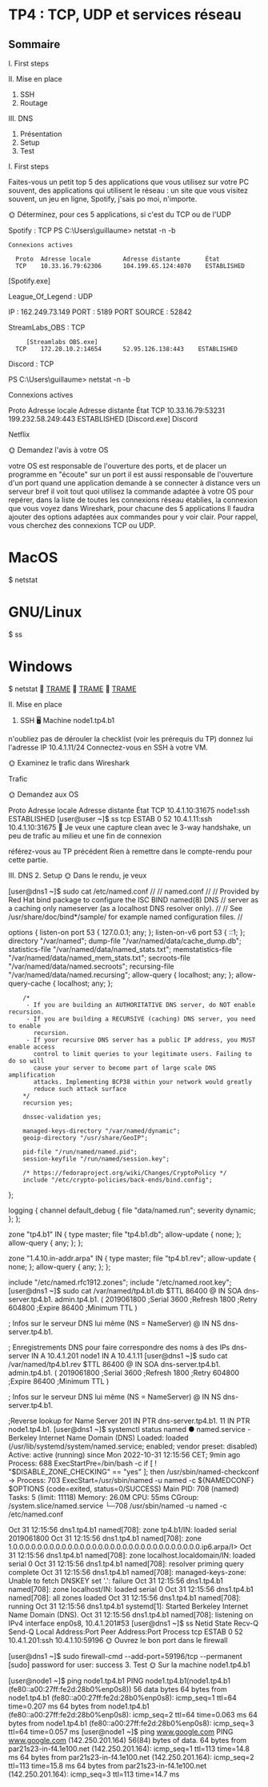 <H1>TP4 : TCP, UDP et services réseau</H1>
<H2>Sommaire</H2>

I. First steps

II. Mise en place
1. SSH
2. Routage

III. DNS
1. Présentation
2. Setup
3. Test

I. First steps

Faites-vous un petit top 5 des applications que vous utilisez sur votre PC souvent, des applications qui utilisent le réseau : un site que vous visitez souvent, un jeu en ligne, Spotify, j'sais po moi, n'importe.

🌞 Déterminez, pour ces 5 applications, si c'est du TCP ou de l'UDP

Spotify : TCP
PS C:\Users\guillaume> netstat -n -b
```
Connexions actives

  Proto  Adresse locale         Adresse distante       État
  TCP    10.33.16.79:62306      104.199.65.124:4070    ESTABLISHED
``` 
[Spotify.exe]

League_Of_Legend : UDP

IP : 162.249.73.149 PORT : 5189 PORT SOURCE : 52842

StreamLabs_OBS : TCP
````
     [Streamlabs OBS.exe]
  TCP    172.20.10.2:14654      52.95.126.138:443    ESTABLISHED
````

Discord : TCP

PS C:\Users\guillaume> netstat -n -b

Connexions actives

  Proto  Adresse locale         Adresse distante       État
  TCP    10.33.16.79:53231      199.232.58.249:443     ESTABLISHED
 [Discord.exe]
Discord

Netflix

🌞 Demandez l'avis à votre OS

votre OS est responsable de l'ouverture des ports, et de placer un programme en "écoute" sur un port
il est aussi responsable de l'ouverture d'un port quand une application demande à se connecter à distance vers un serveur
bref il voit tout quoi
utilisez la commande adaptée à votre OS pour repérer, dans la liste de toutes les connexions réseau établies, la connexion que vous voyez dans Wireshark, pour chacune des 5 applications
Il faudra ajouter des options adaptées aux commandes pour y voir clair. Pour rappel, vous cherchez des connexions TCP ou UDP.

# MacOS
$ netstat

# GNU/Linux
$ ss

# Windows
$ netstat
🦈 [TRAME](./tp4_spotify.pcapng)
🦈 [TRAME](./tp4_League_Of_Legend.pcapng)
🦈 [TRAME](tp4_discord.pcapng)

II. Mise en place
1. SSH
🖥️ Machine node1.tp4.b1

n'oubliez pas de dérouler la checklist (voir les prérequis du TP)
donnez lui l'adresse IP 10.4.1.11/24
Connectez-vous en SSH à votre VM.

🌞 Examinez le trafic dans Wireshark

Trafic

🌞 Demandez aux OS

  Proto  Adresse locale         Adresse distante       État
  TCP    10.4.1.10:31675        node1:ssh              ESTABLISHED
[user@user ~]$ ss
  tcp   ESTAB 0      52                       10.4.1.11:ssh       10.4.1.10:31675 
🦈 Je veux une capture clean avec le 3-way handshake, un peu de trafic au milieu et une fin de connexion

référez-vous au TP précédent
Rien à remettre dans le compte-rendu pour cette partie.

III. DNS
2. Setup
🌞 Dans le rendu, je veux

[user@dns1 ~]$ sudo cat /etc/named.conf
//
// named.conf
//
// Provided by Red Hat bind package to configure the ISC BIND named(8) DNS
// server as a caching only nameserver (as a localhost DNS resolver only).
//
// See /usr/share/doc/bind*/sample/ for example named configuration files.
//

options {
        listen-on port 53 { 127.0.0.1; any; };
        listen-on-v6 port 53 { ::1; };
        directory       "/var/named";
        dump-file       "/var/named/data/cache_dump.db";
        statistics-file "/var/named/data/named_stats.txt";
        memstatistics-file "/var/named/data/named_mem_stats.txt";
        secroots-file   "/var/named/data/named.secroots";
        recursing-file  "/var/named/data/named.recursing";
        allow-query     { localhost; any; };
        allow-query-cache { localhost; any; };

        /*
         - If you are building an AUTHORITATIVE DNS server, do NOT enable recursion.
         - If you are building a RECURSIVE (caching) DNS server, you need to enable
           recursion.
         - If your recursive DNS server has a public IP address, you MUST enable access
           control to limit queries to your legitimate users. Failing to do so will
           cause your server to become part of large scale DNS amplification
           attacks. Implementing BCP38 within your network would greatly
           reduce such attack surface
        */
        recursion yes;

        dnssec-validation yes;

        managed-keys-directory "/var/named/dynamic";
        geoip-directory "/usr/share/GeoIP";

        pid-file "/run/named/named.pid";
        session-keyfile "/run/named/session.key";

        /* https://fedoraproject.org/wiki/Changes/CryptoPolicy */
        include "/etc/crypto-policies/back-ends/bind.config";
};

logging {
        channel default_debug {
                file "data/named.run";
                severity dynamic;
        };
};

zone "tp4.b1" IN {
        type master;
        file "tp4.b1.db";
        allow-update { none; };
        allow-query { any; };
};

zone "1.4.10.in-addr.arpa" IN {
        type master;
        file "tp4.b1.rev";
        allow-update { none; };
        allow-query { any; };
};

include "/etc/named.rfc1912.zones";
include "/etc/named.root.key";
[user@dns1 ~]$ sudo cat /var/named/tp4.b1.db
$TTL 86400
@ IN SOA dns-server.tp4.b1. admin.tp4.b1. (
    2019061800 ;Serial
    3600 ;Refresh
    1800 ;Retry
    604800 ;Expire
    86400 ;Minimum TTL
)

; Infos sur le serveur DNS lui même (NS = NameServer)
@ IN NS dns-server.tp4.b1.

; Enregistrements DNS pour faire correspondre des noms à des IPs
dns-server IN A 10.4.1.201
node1      IN A 10.4.1.11
[user@dns1 ~]$ sudo cat /var/named/tp4.b1.rev
$TTL 86400
@ IN SOA dns-server.tp4.b1. admin.tp4.b1. (
    2019061800 ;Serial
    3600 ;Refresh
    1800 ;Retry
    604800 ;Expire
    86400 ;Minimum TTL
)

; Infos sur le serveur DNS lui même (NS = NameServer)
@ IN NS dns-server.tp4.b1.

;Reverse lookup for Name Server
201 IN PTR dns-server.tp4.b1.
11 IN PTR node1.tp4.b1.
[user@dns1 ~]$ systemctl status named
● named.service - Berkeley Internet Name Domain (DNS)
     Loaded: loaded (/usr/lib/systemd/system/named.service; enabled; vendor preset: disabled)
     Active: active (running) since Mon 2022-10-31 12:15:56 CET; 9min ago
    Process: 688 ExecStartPre=/bin/bash -c if [ ! "$DISABLE_ZONE_CHECKING" == "yes" ]; then /usr/sbin/named-checkconf ->
    Process: 703 ExecStart=/usr/sbin/named -u named -c ${NAMEDCONF} $OPTIONS (code=exited, status=0/SUCCESS)
   Main PID: 708 (named)
      Tasks: 5 (limit: 11118)
     Memory: 26.0M
        CPU: 55ms
     CGroup: /system.slice/named.service
             └─708 /usr/sbin/named -u named -c /etc/named.conf

Oct 31 12:15:56 dns1.tp4.b1 named[708]: zone tp4.b1/IN: loaded serial 2019061800
Oct 31 12:15:56 dns1.tp4.b1 named[708]: zone 1.0.0.0.0.0.0.0.0.0.0.0.0.0.0.0.0.0.0.0.0.0.0.0.0.0.0.0.0.0.0.0.ip6.arpa/I>
Oct 31 12:15:56 dns1.tp4.b1 named[708]: zone localhost.localdomain/IN: loaded serial 0
Oct 31 12:15:56 dns1.tp4.b1 named[708]: resolver priming query complete
Oct 31 12:15:56 dns1.tp4.b1 named[708]: managed-keys-zone: Unable to fetch DNSKEY set '.': failure
Oct 31 12:15:56 dns1.tp4.b1 named[708]: zone localhost/IN: loaded serial 0
Oct 31 12:15:56 dns1.tp4.b1 named[708]: all zones loaded
Oct 31 12:15:56 dns1.tp4.b1 named[708]: running
Oct 31 12:15:56 dns1.tp4.b1 systemd[1]: Started Berkeley Internet Name Domain (DNS).
Oct 31 12:15:56 dns1.tp4.b1 named[708]: listening on IPv4 interface enp0s8, 10.4.1.201#53
[user@dns1 ~]$ ss
Netid    State     Recv-Q     Send-Q                       Local Address:Port          Peer Address:Port     Process
tcp      ESTAB     0          52                              10.4.1.201:ssh              10.4.1.10:59196
🌞 Ouvrez le bon port dans le firewall

[user@dns1 ~]$ sudo firewall-cmd --add-port=59196/tcp --permanent
[sudo] password for user:
success
3. Test
🌞 Sur la machine node1.tp4.b1

[user@node1 ~]$ ping node1.tp4.b1
PING node1.tp4.b1(node1.tp4.b1 (fe80::a00:27ff:fe2d:28b0%enp0s8)) 56 data bytes
64 bytes from node1.tp4.b1 (fe80::a00:27ff:fe2d:28b0%enp0s8): icmp_seq=1 ttl=64 time=0.207 ms
64 bytes from node1.tp4.b1 (fe80::a00:27ff:fe2d:28b0%enp0s8): icmp_seq=2 ttl=64 time=0.063 ms
64 bytes from node1.tp4.b1 (fe80::a00:27ff:fe2d:28b0%enp0s8): icmp_seq=3 ttl=64 time=0.057 ms
[user@node1 ~]$ ping www.google.com
PING www.google.com (142.250.201.164) 56(84) bytes of data.
64 bytes from par21s23-in-f4.1e100.net (142.250.201.164): icmp_seq=1 ttl=113 time=14.8 ms
64 bytes from par21s23-in-f4.1e100.net (142.250.201.164): icmp_seq=2 ttl=113 time=15.8 ms
64 bytes from par21s23-in-f4.1e100.net (142.250.201.164): icmp_seq=3 ttl=113 time=14.7 ms
